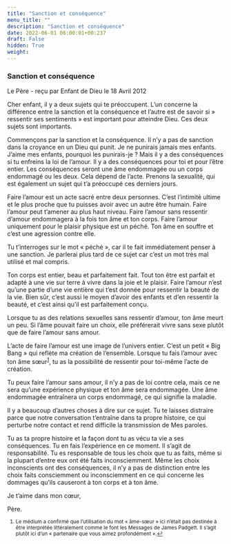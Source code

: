 ```yaml
---
title: "Sanction et conséquence"
menu_title: ""
description: "Sanction et conséquence"
date: 2022-06-01 06:00:01+00:237
draft: False
hidden: True
weight:
---
```

### Sanction et conséquence

Le Père - reçu par Enfant de Dieu le 18 Avril 2012


Cher enfant, il y a deux sujets qui te préoccupent. L’un concerne la différence entre la sanction et la conséquence et l’autre est de savoir si  » ressentir ses sentiments  » est important pour atteindre Dieu. Ces deux sujets sont importants.

Commençons par la sanction et la conséquence. Il n’y a pas de sanction dans la croyance en un Dieu qui punit. Je ne punirais jamais mes enfants. J’aime mes enfants, pourquoi les punirais-je ? Mais il y a des conséquences si tu enfreins la loi de l’amour. Il y a des conséquences pour toi et pour l’être entier. Les conséquences seront une âme endommagée ou un corps endommagé ou les deux. Cela dépend de l’acte. Prenons la sexualité, qui est également un sujet qui t’a préoccupé ces derniers jours.

Faire l’amour est un acte sacré entre deux personnes. C’est l’intimité ultime et le plus proche que tu puisses avoir avec un autre être humain. Faire l’amour peut t’amener au plus haut niveau. Faire l’amour sans ressentir d’amour endommagera à la fois ton âme et ton corps. Faire l’amour uniquement pour le plaisir physique est un péché. Ton âme en souffre et c’est une agression contre elle.

Tu t’interroges sur le mot « péché », car il te fait immédiatement penser à une sanction. Je parlerai plus tard de ce sujet car c’est un mot très mal utilisé et mal compris.

Ton corps est entier, beau et parfaitement fait. Tout ton être est parfait et adapté à une vie sur terre à vivre dans la joie et le plaisir. Faire l’amour n’est qu’une partie d’une vie entière qui t’est donnée pour ressentir la beauté de la vie. Bien sûr, c’est aussi le moyen d’avoir des enfants et d’en ressentir la beauté, et c’est ainsi qu’il est parfaitement conçu.

Lorsque tu as des relations sexuelles sans ressentir d’amour, ton âme meurt un peu. Si l’âme pouvait faire un choix, elle préférerait vivre sans sexe plutôt que de faire l’amour sans amour.

L’acte de faire l’amour est une image de l’univers entier. C’est un petit « Big Bang » qui reflète ma création de l’ensemble. Lorsque tu fais l’amour avec ton âme sœur<sup id=”a1”>[1](#f1)</sup>, tu as la possibilité de ressentir pour toi-même l’acte de création.

Tu peux faire l’amour sans amour, il n’y a pas de loi contre cela, mais ce ne sera qu’une expérience physique et ton âme sera endommagée. Une âme endommagée entraînera un corps endommagé, ce qui signifie la maladie.

Il y a beaucoup d’autres choses à dire sur ce sujet. Tu te laisses distraire parce que notre conversation t’entraîne dans ta propre histoire, ce qui perturbe notre contact et rend difficile la transmission de Mes paroles.

Tu as ta propre histoire et la façon dont tu as vécu ta vie a ses conséquences. Tu en fais l’expérience en ce moment. Il s’agit de responsabilité. Tu es responsable de tous les choix que tu as faits, même si la plupart d’entre eux ont été faits inconsciemment. Même les choix inconscients ont des conséquences, il n’y a pas de distinction entre les choix faits consciemment ou inconsciemment en ce qui concerne les dommages qu’ils causeront à ton corps et à ton âme.

Je t’aime dans mon cœur,

Père.
<small>

1. <large id=”f1”> Le médium a confirmé que l’utilisation du mot « âme-sœur » ici n’était pas destinée à être interprétée littéralement comme le font les Messages de James Padgett. Il s’agit plutôt ici d’un « partenaire que vous aimez profondément ».[↩](#a1) 



